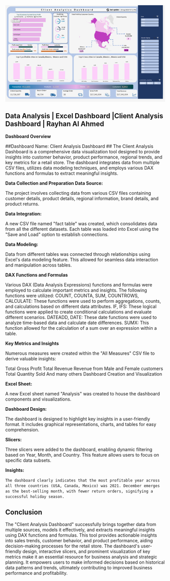 <div align="center">
<img src="https://github.com/Rayhan-Uddin/Client-Analysis-Dasboard/blob/main/Screenshot%202023-08-14%20180823.png" />
</div>



## Data Analysis | Excel Dashboard |Client Analysis Dashboard  | Rayhan Al Ahmed ## 
**Dashboard Overview**

##Dashboard Name: Client Analysis Dashboard ##
The Client Analysis Dashboard is a comprehensive data visualization tool designed to provide insights into customer behavior, product performance, regional trends, and key metrics for a 
retail store. The dashboard integrates data from multiple CSV files, utilizes data modeling techniques, and employs various DAX functions and formulas to extract meaningful insights.

**Data Collection and Preparation Data Source:**

The project involves collecting data from various CSV files containing customer details, product details, regional information, brand details, and product returns.

**Data Integration:** 

A new CSV file named "fact table" was created, which consolidates data from all the different datasets. Each table was loaded into Excel using the "Save and Load" 
option to establish connections.

**Data Modeling:**

Data from different tables was connected through relationships using Excel's data modeling feature. This allowed for seamless data interaction and manipulation across tables.

**DAX Functions and Formulas**

Various DAX (Data Analysis Expressions) functions and formulas were employed to calculate important metrics and insights. The following functions were utilized:
COUNT, COUNTA, SUM, COUNTROWS, CALCULATE: These functions were used to perform aggregations, counts, and calculations based on different data attributes.
IF, IFS: These logical functions were applied to create conditional calculations and evaluate different scenarios.
DATEADD, DATE: These date functions were used to analyze time-based data and calculate date differences.
SUMX: This function allowed for the calculation of a sum over an expression within a table.

**Key Metrics and Insights**

Numerous measures were created within the "All Measures" CSV file to derive valuable insights:

Total Gross Profit
Total Revenue
Revenue from Male and Female customers
Total Quantity Sold
And many others
Dashboard Creation and Visualization


**Excel Sheet:**

A new Excel sheet named "Analysis" was created to house the dashboard components and visualizations.

**Dashboard Design:**

The dashboard is designed to highlight key insights in a user-friendly format. It includes graphical representations, charts, and tables for easy comprehension.

**Slicers:**

Three slicers were added to the dashboard, enabling dynamic filtering based on Year, Month, and Country. This feature allows users to 
focus on specific data subsets.

**Insights:**

`The dashboard clearly indicates that the most profitable year across all three countries (USA, Canada, Mexico) was 2021.
December emerges as the best-selling month, with fewer return orders, signifying a successful holiday season.`

## Conclusion ##

The "Client Analysis Dashboard" successfully brings together data from multiple sources, models it effectively, and extracts meaningful insights using DAX
functions and formulas. This tool provides actionable insights into sales trends, customer behavior, and product performance, aiding decision-making processes 
for the retail store.
The dashboard's user-friendly design, interactive slicers, and prominent visualization of key metrics make it an essential resource for business analysis and 
strategic planning. It empowers users to make informed decisions based on historical data patterns and trends, ultimately contributing to improved business 
performance and profitability.







